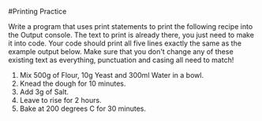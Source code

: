 #Printing Practice

Write a program that uses print statements to print the following recipe
into the Output console.
The text to print is already there, you just need to make it into code.
Your code should print all five lines exactly the same as the example output below.
Make sure that you don't change any of these existing text as everything, punctuation
and casing all need to match!

1. Mix 500g of Flour, 10g Yeast and 300ml Water in a bowl.
2. Knead the dough for 10 minutes.
3. Add 3g of Salt.
4. Leave to rise for 2 hours.
5. Bake at 200 degrees C for 30 minutes.
